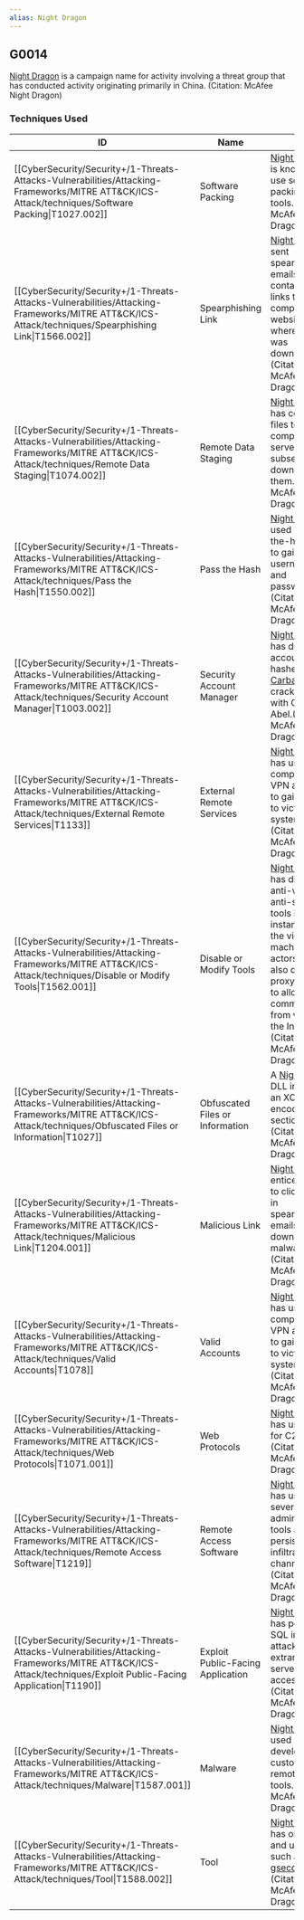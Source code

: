 ```yaml
---
alias: Night Dragon
---
```


## G0014

[Night Dragon](https://attack.mitre.org/groups/G0014) is a campaign name for activity involving a threat group that has conducted activity originating primarily in China. (Citation: McAfee Night Dragon)


### Techniques Used

| ID | Name | Use |
| --- | --- | --- |
| [[CyberSecurity/Security+/1-Threats-Attacks-Vulnerabilities/Attacking-Frameworks/MITRE ATT&CK/ICS-Attack/techniques/Software Packing\|T1027.002]] | Software Packing | [Night Dragon](https://attack.mitre.org/groups/G0014) is known to use software packing in its tools.(Citation: McAfee Night Dragon) |
| [[CyberSecurity/Security+/1-Threats-Attacks-Vulnerabilities/Attacking-Frameworks/MITRE ATT&CK/ICS-Attack/techniques/Spearphishing Link\|T1566.002]] | Spearphishing Link | [Night Dragon](https://attack.mitre.org/groups/G0014) sent spearphishing emails containing links to compromised websites where malware was downloaded.(Citation: McAfee Night Dragon) |
| [[CyberSecurity/Security+/1-Threats-Attacks-Vulnerabilities/Attacking-Frameworks/MITRE ATT&CK/ICS-Attack/techniques/Remote Data Staging\|T1074.002]] | Remote Data Staging | [Night Dragon](https://attack.mitre.org/groups/G0014) has copied files to company web servers and subsequently downloaded them.(Citation: McAfee Night Dragon) |
| [[CyberSecurity/Security+/1-Threats-Attacks-Vulnerabilities/Attacking-Frameworks/MITRE ATT&CK/ICS-Attack/techniques/Pass the Hash\|T1550.002]] | Pass the Hash | [Night Dragon](https://attack.mitre.org/groups/G0014) used pass-the-hash tools to gain usernames and passwords.(Citation: McAfee Night Dragon) |
| [[CyberSecurity/Security+/1-Threats-Attacks-Vulnerabilities/Attacking-Frameworks/MITRE ATT&CK/ICS-Attack/techniques/Security Account Manager\|T1003.002]] | Security Account Manager | [Night Dragon](https://attack.mitre.org/groups/G0014) has dumped account hashes with [Carbanak](https://attack.mitre.org/groups/G0008) and cracked them with Cain & Abel.(Citation: McAfee Night Dragon) |
| [[CyberSecurity/Security+/1-Threats-Attacks-Vulnerabilities/Attacking-Frameworks/MITRE ATT&CK/ICS-Attack/techniques/External Remote Services\|T1133]] | External Remote Services | [Night Dragon](https://attack.mitre.org/groups/G0014) has used compromised VPN accounts to gain access to victim systems.(Citation: McAfee Night Dragon) |
| [[CyberSecurity/Security+/1-Threats-Attacks-Vulnerabilities/Attacking-Frameworks/MITRE ATT&CK/ICS-Attack/techniques/Disable or Modify Tools\|T1562.001]] | Disable or Modify Tools | [Night Dragon](https://attack.mitre.org/groups/G0014) has disabled anti-virus and anti-spyware tools in some instances on the victim’s machines. The actors have also disabled proxy settings to allow direct communication from victims to the Internet.(Citation: McAfee Night Dragon) |
| [[CyberSecurity/Security+/1-Threats-Attacks-Vulnerabilities/Attacking-Frameworks/MITRE ATT&CK/ICS-Attack/techniques/Obfuscated Files or Information\|T1027]] | Obfuscated Files or Information | A [Night Dragon](https://attack.mitre.org/groups/G0014) DLL included an XOR-encoded section.(Citation: McAfee Night Dragon) |
| [[CyberSecurity/Security+/1-Threats-Attacks-Vulnerabilities/Attacking-Frameworks/MITRE ATT&CK/ICS-Attack/techniques/Malicious Link\|T1204.001]] | Malicious Link | [Night Dragon](https://attack.mitre.org/groups/G0014) enticed users to click on links in spearphishing emails to download malware.(Citation: McAfee Night Dragon) |
| [[CyberSecurity/Security+/1-Threats-Attacks-Vulnerabilities/Attacking-Frameworks/MITRE ATT&CK/ICS-Attack/techniques/Valid Accounts\|T1078]] | Valid Accounts | [Night Dragon](https://attack.mitre.org/groups/G0014) has used compromised VPN accounts to gain access to victim systems.(Citation: McAfee Night Dragon) |
| [[CyberSecurity/Security+/1-Threats-Attacks-Vulnerabilities/Attacking-Frameworks/MITRE ATT&CK/ICS-Attack/techniques/Web Protocols\|T1071.001]] | Web Protocols | [Night Dragon](https://attack.mitre.org/groups/G0014) has used HTTP for C2.(Citation: McAfee Night Dragon) |
| [[CyberSecurity/Security+/1-Threats-Attacks-Vulnerabilities/Attacking-Frameworks/MITRE ATT&CK/ICS-Attack/techniques/Remote Access Software\|T1219]] | Remote Access Software | [Night Dragon](https://attack.mitre.org/groups/G0014) has used several remote administration tools as persistent infiltration channels.(Citation: McAfee Night Dragon) |
| [[CyberSecurity/Security+/1-Threats-Attacks-Vulnerabilities/Attacking-Frameworks/MITRE ATT&CK/ICS-Attack/techniques/Exploit Public-Facing Application\|T1190]] | Exploit Public-Facing Application | [Night Dragon](https://attack.mitre.org/groups/G0014) has performed SQL injection attacks of extranet web servers to gain access.(Citation: McAfee Night Dragon) |
| [[CyberSecurity/Security+/1-Threats-Attacks-Vulnerabilities/Attacking-Frameworks/MITRE ATT&CK/ICS-Attack/techniques/Malware\|T1587.001]] | Malware | [Night Dragon](https://attack.mitre.org/groups/G0014) used privately developed and customized remote access tools.(Citation: McAfee Night Dragon) |
| [[CyberSecurity/Security+/1-Threats-Attacks-Vulnerabilities/Attacking-Frameworks/MITRE ATT&CK/ICS-Attack/techniques/Tool\|T1588.002]] | Tool | [Night Dragon](https://attack.mitre.org/groups/G0014) has obtained and used tools such as [gsecdump](https://attack.mitre.org/software/S0008).(Citation: McAfee Night Dragon) |
